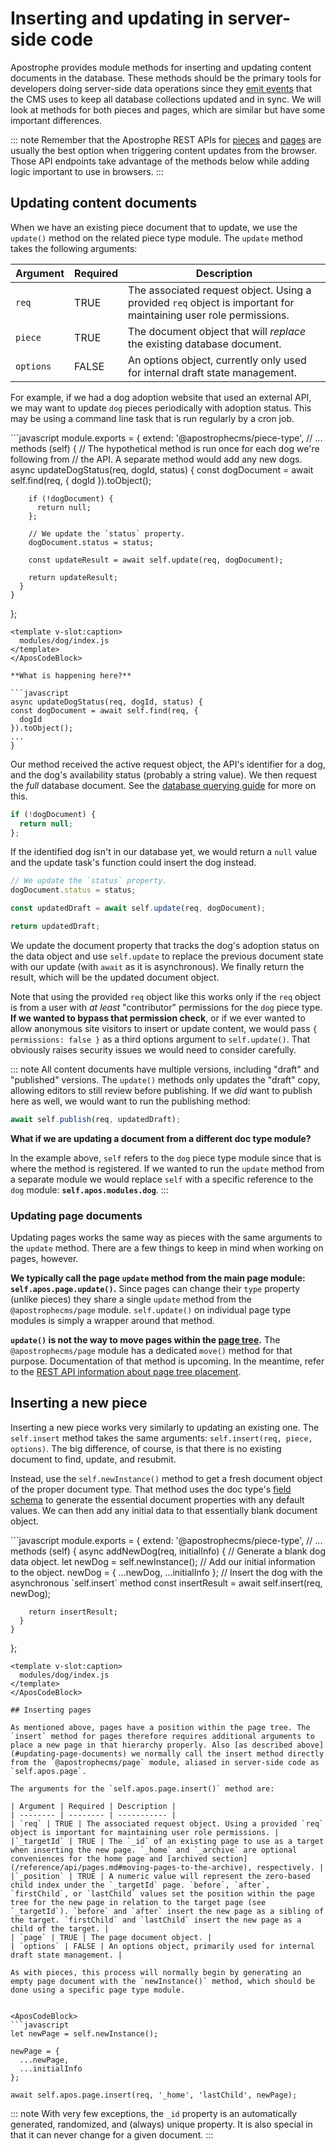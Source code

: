 # Inserting and updating in server-side code

Apostrophe provides module methods for inserting and updating content documents in the database. These methods should be the primary tools for developers doing server-side data operations since they [emit events](/guide/server-events.md) that the CMS uses to keep all database collections updated and in sync. We will look at methods for both pieces and pages, which are similar but have some important differences.

::: note
Remember that the Apostrophe REST APIs for [pieces](/reference/api/pieces.md) and [pages](/reference/api/pages.md) are usually the best option when triggering content updates from the browser. Those API endpoints take advantage of the methods below while adding logic important to use in browsers.
:::

## Updating content documents

When we have an existing piece document that to update, we use the `update()` method on the related piece type module. The `update` method takes the following arguments:

| Argument | Required | Description |
| -------- | -------- | ----------- |
| `req` | TRUE | The associated request object. Using a provided `req` object is important for maintaining user role permissions. |
| `piece` | TRUE | The document object that will *replace* the existing database document. |
| `options` | FALSE | An options object, currently only used for internal draft state management. |

For example, if we had a dog adoption website that used an external API, we may want to update `dog` pieces periodically with adoption status. This may be using a command line task that is run regularly by a cron job.

<AposCodeBlock>
  ```javascript
  module.exports = {
    extend: '@apostrophecms/piece-type',
    // ...
    methods (self) {
      // The hypothetical method is run once for each dog we're following from
      // the API. A separate method would add any new dogs.
      async updateDogStatus(req, dogId, status) {
        const dogDocument = await self.find(req, {
          dogId
        }).toObject();

        if (!dogDocument) {
          return null;
        };

        // We update the `status` property.
        dogDocument.status = status;

        const updateResult = await self.update(req, dogDocument);

        return updateResult;
      }
    }
  };
  ```
  <template v-slot:caption>
    modules/dog/index.js
  </template>
</AposCodeBlock>

**What is happening here?**

```javascript
async updateDogStatus(req, dogId, status) {
  const dogDocument = await self.find(req, {
    dogId
  }).toObject();
  ...
}
```

Our method received the active request object, the API's identifier for a dog, and the dog's availability status (probably a string value). We then request the *full* database document. See the [database querying guide](/guide/database-queries.md) for more on this.

```javascript
if (!dogDocument) {
  return null;
};
```

If the identified dog isn't in our database yet, we would return a `null` value and the update task's function could insert the dog instead.

```javascript
// We update the `status` property.
dogDocument.status = status;

const updatedDraft = await self.update(req, dogDocument);

return updatedDraft;
```

We update the document property that tracks the dog's adoption status on the data object and use `self.update` to replace the previous document state with our update (with `await` as it is asynchronous). We finally return the result, which will be the updated document object.

Note that using the provided `req` object like this works only if the `req` object is from a user with *at least* "contributor" permissions for the `dog` piece type. **If we wanted to bypass that permission check**, or if we ever wanted to allow anonymous site visitors to insert or update content, we would pass `{ permissions: false }` as a third options argument to `self.update()`. That obviously raises security issues we would need to consider carefully.

::: note
All content documents have multiple versions, including "draft" and "published" versions. The `update()` methods only updates the "draft" copy, allowing editors to still review before publishing. If we *did* want to publish here as well, we would want to run the publishing method:

```javascript
await self.publish(req, updatedDraft);
```

**What if we are updating a document from a different doc type module?**

In the example above, `self` refers to the `dog` piece type module since that is where the method is registered. If we wanted to run the `update` method from a separate module we would replace `self` with a specific reference to the `dog` module: **`self.apos.modules.dog`**.
:::

### Updating page documents

Updating pages works the same way as pieces with the same arguments to the `update` method. There are a few things to keep in mind when working on pages, however.

**We typically call the page `update` method from the main page module: `self.apos.page.update()`.** Since pages can change their `type` property (unlike pieces) they share a single `update` method from the `@apostrophecms/page` module. `self.update()` on individual page type modules is simply a wrapper around that method.

**`update()` is not the way to move pages within the [page tree](/guide/pages.md#connecting-pages-with-page-tree-navigation).** The `@apostrophecms/page` module has a dedicated `move()` method for that purpose. Documentation of that method is upcoming. In the meantime, refer to the [REST API information about page tree placement](/reference/api/pages.md#post-api-v1-apostrophecms-page).

## Inserting a new piece

Inserting a new piece works very similarly to updating an existing one. The `self.insert` method takes the same arguments: `self.insert(req, piece, options)`. The big difference, of course, is that there is no existing document to find, update, and resubmit.

Instead, use the `self.newInstance()` method to get a fresh document object of the proper document type. That method uses the doc type's [field schema](/guide/content-schema.md) to generate the essential document properties with any default values. We can then add any initial data to that essentially blank document object.

<AposCodeBlock>
  ```javascript
  module.exports = {
    extend: '@apostrophecms/piece-type',
    // ...
    methods (self) {
      async addNewDog(req, initialInfo) {
        // Generate a blank dog data object.
        let newDog = self.newInstance();
        // Add our initial information to the object.
        newDog = {
          ...newDog,
          ...initialInfo
        };
        // Insert the dog with the asynchronous `self.insert` method
        const insertResult = await self.insert(req, newDog);

        return insertResult;
      }
    }
  };
  ```
  <template v-slot:caption>
    modules/dog/index.js
  </template>
</AposCodeBlock>

## Inserting pages

As mentioned above, pages have a position within the page tree. The `insert` method for pages therefore requires additional arguments to place a new page in that hierarchy properly. Also [as described above](#updating-page-documents) we normally call the insert method directly from the `@apostrophecms/page` module, aliased in server-side code as `self.apos.page`.

The arguments for the `self.apos.page.insert()` method are:

| Argument | Required | Description |
| -------- | -------- | ----------- |
| `req` | TRUE | The associated request object. Using a provided `req` object is important for maintaining user role permissions. |
|`_targetId` | TRUE | The `_id` of an existing page to use as a target when inserting the new page. `_home` and `_archive` are optional conveniences for the home page and [archived section](/reference/api/pages.md#moving-pages-to-the-archive), respectively. |
|`_position` | TRUE | A numeric value will represent the zero-based child index under the `_targetId` page. `before`, `after`, `firstChild`, or `lastChild` values set the position within the page tree for the new page in relation to the target page (see `_targetId`). `before` and `after` insert the new page as a sibling of the target. `firstChild` and `lastChild` insert the new page as a child of the target. |
| `page` | TRUE | The page document object. |
| `options` | FALSE | An options object, primarily used for internal draft state management. |

As with pieces, this process will normally begin by generating an empty page document with the `newInstance()` method, which should be done using a specific page type module.


<AposCodeBlock>
  ```javascript
  let newPage = self.newInstance();

  newPage = {
    ...newPage,
    ...initialInfo
  };

  await self.apos.page.insert(req, '_home', 'lastChild', newPage);
  ```
  <template v-slot:caption>
    modules/special-page/index.js
  </template>
</AposCodeBlock>

::: note
With very few exceptions, the `_id` property is an automatically generated, randomized, and (always) unique property. It is also special in that it can never change for a given document.
:::
